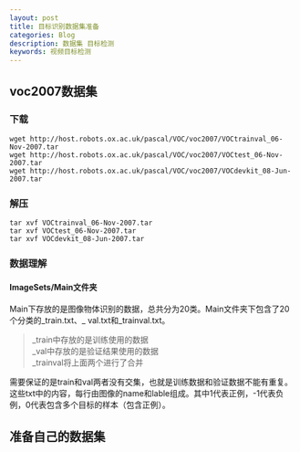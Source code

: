 ```yaml
---
layout: post
title: 目标识别数据集准备
categories: Blog
description: 数据集 目标检测 
keywords: 视频目标检测
---
```


## voc2007数据集

### 下载
```
wget http://host.robots.ox.ac.uk/pascal/VOC/voc2007/VOCtrainval_06-Nov-2007.tar
wget http://host.robots.ox.ac.uk/pascal/VOC/voc2007/VOCtest_06-Nov-2007.tar
wget http://host.robots.ox.ac.uk/pascal/VOC/voc2007/VOCdevkit_08-Jun-2007.tar
```
### 解压
```
tar xvf VOCtrainval_06-Nov-2007.tar
tar xvf VOCtest_06-Nov-2007.tar
tar xvf VOCdevkit_08-Jun-2007.tar
```

### 数据理解
#### ImageSets/Main文件夹
Main下存放的是图像物体识别的数据，总共分为20类。Main文件夹下包含了20个分类的_train.txt、_
val.txt和_trainval.txt。
>_train中存放的是训练使用的数据  
>_val中存放的是验证结果使用的数据  
>_trainval将上面两个进行了合并  

需要保证的是train和val两者没有交集，也就是训练数据和验证数据不能有重复。
这些txt中的内容，每行由图像的name和lable组成。其中1代表正例，-1代表负例，0代表包含多个目标的样本（包含正例）。

## 准备自己的数据集


## 